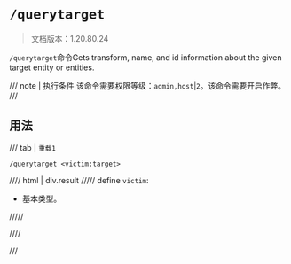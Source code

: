 # `/querytarget`

> 文档版本：1.20.80.24

`/querytarget`命令Gets transform, name, and id information about the given target entity or entities.

/// note | 执行条件
该命令需要权限等级：`admin,host`|`2`。该命令需要开启作弊。
///

## 用法

/// tab | `重载1`
```mcfunction
/querytarget <victim:target>
```

//// html | div.result
///// define
`victim`: <!-- md:samp target -->

- 基本类型。


/////

////

///
